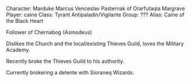 Character: Marduke Marcus Venceslav Pasternak of Orarfutaqia Margrave
Player: caine
Class: Tyrant Antipaladin/Vigilante
Group: ???
Alias: Caine of the Black Heart

Follower of Chernabog (Asmodeus) 

Dislikes the Church and the local/existing Thieves Guild, loves the Military Academy.

Recently broke the Thieves Guild to his authority.

Currently brokering a detente with Sioraneq Wizards.
